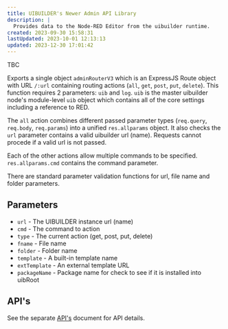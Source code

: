 ```yaml
---
title: UIBUILDER's Newer Admin API Library
description: |
  Provides data to the Node-RED Editor from the uibuilder runtime.
created: 2023-09-30 15:58:31
lastUpdated: 2023-10-01 12:13:13
updated: 2023-12-30 17:01:42
---
```


TBC

Exports a single object `adminRouterV3` which is an ExpressJS Route object with URL `/:url` containing routing actions (`all`, `get`, `post`, `put`, `delete`). This function requires 2 parameters: `uib` and `log`. `uib` is the master uibuilder node's module-level `uib` object which contains all of the core settings including a reference to RED.

The `all` action combines different passed parameter types (`req.query`, `req.body`, `req.params`) into a unified `res.allparams` object. It also checks the `url` parameter contains a valid uibuilder url (name). Requests cannot procede if a valid url is not passed.

Each of the other actions allow multiple commands to be specified. `res.allparams.cmd` contains the command parameter.

There are standard parameter validation functions for url, file name and folder parameters.

## Parameters

* `url` - The UIBUILDER instance url (name)
* `cmd` - The command to action
* `type` - The current action (get, post, put, delete)
* `fname` - File name
* `folder` - Folder name
* `template` - A built-in template name
* `extTemplate` - An external template URL
* `packageName` - Package name for check to see if it is installed into uibRoot

## API's

See the separate [API's](apis/readme.md) document for API details.
